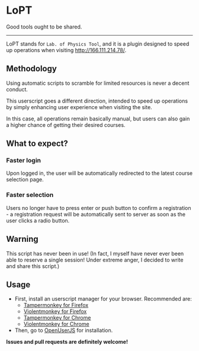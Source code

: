 # LoPT
Good tools ought to be shared.

---

LoPT stands for `Lab. of Physics Tool`, and it is a plugin designed to speed up operations when visiting http://166.111.214.78/.

## Methodology

Using automatic scripts to scramble for limited resources is never a decent conduct.

This userscript goes a different direction, intended to speed up operations by simply enhancing user experience when visiting the site.

In this case, all operations remain basically manual, but users can also gain a higher chance of getting their desired courses.

## What to expect?

### Faster login

Upon logged in, the user will be automatically redirected to the latest course selection page.

### Faster selection

Users no longer have to press enter or push button to confirm a registration - a registration request will be automatically sent to server as soon as the user clicks a radio button.

## Warning

This script has never been in use! (In fact, I myself have never ever been able to reserve a single session! Under extreme anger, I decided to write and share this script.) 

## Usage

- First, install an userscript manager for your browser. Recommended are:
  - [Tampermonkey for Firefox](https://addons.mozilla.org/zh-CN/firefox/addon/tampermonkey/)
  - [Violentmonkey for Firefox](https://addons.mozilla.org/en-US/firefox/addon/violentmonkey/)
  - [Tampermonkey for Chrome](https://chrome.google.com/webstore/detail/tampermonkey/dhdgffkkebhmkfjojejmpbldmpobfkfo)
  - [Violentmonkey for Chrome](https://chrome.google.com/webstore/detail/violentmonkey/jinjaccalgkegednnccohejagnlnfdag)
- Then, go to [OpenUserJS](https://openuserjs.org/scripts/UNIDY/LoPT) for installation.

**Issues and pull requests are definitely welcome!**
